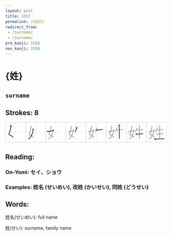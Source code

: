 ```yaml
---
layout: post
title: 1557
permalink: /1557/
redirect_from:
 - /surname/
 - /surname/
pre_kanji: 1556
nex_kanji: 1558
---
```


# {姓}

## `surname`

## Strokes: 8

<div class="stroke"><img src="../images/E5A793.png" /></div>

## Reading:

### On-Yomi: セイ、ショウ

### Examples: 姓名 (せいめい), 改姓 (かいせい), 同姓 (どうせい)

## Words:

姓名(せいめい): full name

姓(せい): surname, family name
